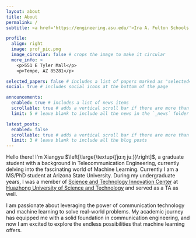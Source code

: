 ```yaml
---
layout: about
title: About
permalink: /
subtitle: <a href='https://engineering.asu.edu/'>Ira A. Fulton Schools of Engineering | Arizona State University</a>. xzhou185@asu.edu.

profile:
  align: right
  image: prof_pic.png
  image_circular: false # crops the image to make it circular
  more_info: >
    <p>551 E Tyler Mall</p>
    <p>Tempe, AZ 85281</p>

selected_papers: false # includes a list of papers marked as "selected={true}"
social: true # includes social icons at the bottom of the page

announcements:
  enabled: true # includes a list of news items
  scrollable: true # adds a vertical scroll bar if there are more than 3 news items
  limit: 5 # leave blank to include all the news in the `_news` folder

latest_posts:
  enabled: false
  scrollable: true # adds a vertical scroll bar if there are more than 3 new posts items
  limit: 3 # leave blank to include all the blog posts
---
```


Hello there! I'm Xiangyu $\left[\large{\textup{ʃjɑːŋ juː}}\right]$, a graduate student with a background in Telecommunication Engineering, currently delving into the fascinating world of Machine Learning. Currently I am a MS/PhD student at Arizona State University. During my undergraduate years, I was a member of [Science and Technology Innovation Center](https://news.hust.edu.cn/info/1003/8062.htm) at [Huazhong University of Science and Technology](https://english.hust.edu.cn/) and served as a TA as well.

I am passionate about leveraging the power of communication technology and machine learning to solve real-world problems. My academic journey has equipped me with a solid foundation in communication engineering, and now I am excited to explore the endless possibilities that machine learning offers.

<!-- 
Put your address / P.O. box / other info right below your picture. You can also disable any of these elements by editing `profile` property of the YAML header of your `_pages/about.md`. Edit `_bibliography/papers.bib` and Jekyll will render your [publications page](/al-folio/publications/) automatically. -->

<!-- Link to your social media connections, too. This theme is set up to use [Font Awesome icons](https://fontawesome.com/) and [Academicons](https://jpswalsh.github.io/academicons/), like the ones below. Add your Facebook, Twitter, LinkedIn, Google Scholar, or just disable all of them. -->
